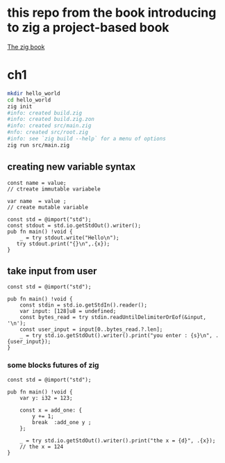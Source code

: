 # this repo from the book introducing to zig a project-based book

[The zig book](https://pedropark99.github.io/zig-book/)

# ch1

```sh
mkdir hello_world
cd hello_world
zig init
#info: created build.zig
#info: created build.zig.zon
#info: created src/main.zig
#nfo: created src/root.zig
#info: see `zig build --help` for a menu of options
zig run src/main.zig
```

## creating new variable syntax

```zig
const name = value;
// ctreate immutable variabele

var name  = value ;
// create mutable variable
```

```zig
const std = @import("std");
const stdout = std.io.getStdOut().writer();
pub fn main() !void {
    _ = try stdout.write("Hello\n");
   try stdout.print("{}\n",.{x});
}
```

## take input from user

```zig
const std = @import("std");

pub fn main() !void {
    const stdin = std.io.getStdIn().reader();
    var input: [128]u8 = undefined;
    const bytes_read = try stdin.readUntilDelimiterOrEof(&input, '\n');
    const user_input = input[0..bytes_read.?.len];
    _ = try std.io.getStdOut().writer().print("you enter : {s}\n", .{user_input});
}
```

### some blocks futures of zig

```zig
const std = @import("std");

pub fn main() !void {
    var y: i32 = 123;

    const x = add_one: {
        y += 1;
        break  :add_one y ;
    };

    _ = try std.io.getStdOut().writer().print("the x = {d}", .{x});
    // the x = 124
}
```
